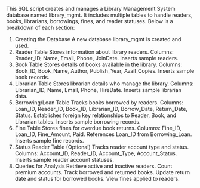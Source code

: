This SQL script creates and manages a Library Management System database named library_mgmt. It includes multiple tables to handle readers, books, librarians, borrowings, fines, and reader statuses. Below is a breakdown of each section:

1. Creating the Database
A new database library_mgmt is created and used.
2. Reader Table
Stores information about library readers.
Columns: Reader_ID, Name, Email, Phone, JoinDate.
Inserts sample readers.
3. Book Table
Stores details of books available in the library.
Columns: Book_ID, Book_Name, Author, Publish_Year, Avail_Copies.
Inserts sample book records.
4. Librarian Table
Stores librarian details who manage the library.
Columns: Librarian_ID, Name, Email, Phone, HireDate.
Inserts sample librarian data.
5. Borrowing/Loan Table
Tracks books borrowed by readers.
Columns: Loan_ID, Reader_ID, Book_ID, Librarian_ID, Borrow_Date, Return_Date, Status.
Establishes foreign key relationships to Reader, Book, and Librarian tables.
Inserts sample borrowing records.
6. Fine Table
Stores fines for overdue book returns.
Columns: Fine_ID, Loan_ID, Fine_Amount, Paid.
References Loan_ID from Borrowing_Loan.
Inserts sample fine records.
7. Status Reader Table (Optional)
Tracks reader account type and status.
Columns: Account_ID, Reader_ID, Account_Type, Account_Status.
Inserts sample reader account statuses.
8. Queries for Analysis
Retrieve active and inactive readers.
Count premium accounts.
Track borrowed and returned books.
Update return date and status for borrowed books.
View fines applied to readers.
